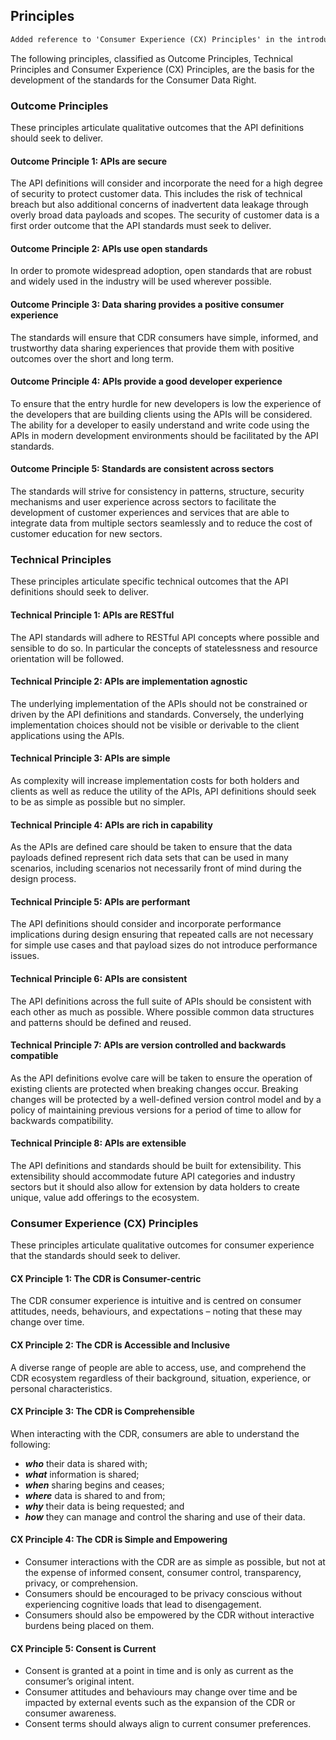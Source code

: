 ## Principles

```diff
Added reference to 'Consumer Experience (CX) Principles' in the introductory sentence and reformatted CX Principle 4 and 5.
```

The following principles, classified as Outcome Principles, Technical Principles and Consumer Experience (CX) Principles, are the basis for the development of the standards for the Consumer Data Right.

### Outcome Principles
These principles articulate qualitative outcomes that the API definitions should seek to deliver.

#### Outcome Principle 1: APIs are secure
The API definitions will consider and incorporate the need for a high degree of security to protect customer data.  This includes the risk of technical breach but also additional concerns of inadvertent data leakage through overly broad data payloads and scopes.  The security of customer data is a first order outcome that the API standards must seek to deliver.

#### Outcome Principle 2: APIs use open standards
In order to promote widespread adoption, open standards that are robust and widely used in the industry will be used wherever possible.

#### Outcome Principle 3: Data sharing provides a positive consumer experience
The standards will ensure that CDR consumers have simple, informed, and trustworthy data
sharing experiences that provide them with positive outcomes over the short and long term.

#### Outcome Principle 4: APIs provide a good developer experience
To ensure that the entry hurdle for new developers is low the experience of the developers that are building clients using the APIs will be considered.  The ability for a developer to easily understand and write code using the APIs in modern development environments should be facilitated by the API standards.

#### Outcome Principle 5: Standards are consistent across sectors
The standards will strive for consistency in patterns, structure, security mechanisms and
user experience across sectors to facilitate the development of customer experiences and
services that are able to integrate data from multiple sectors seamlessly and to reduce the
cost of customer education for new sectors.

### Technical Principles
These principles articulate specific technical outcomes that the API definitions should seek to deliver.

#### Technical Principle 1: APIs are RESTful
The API standards will adhere to RESTful API concepts where possible and sensible to do so.  In particular the concepts of statelessness and resource orientation will be followed.

#### Technical Principle 2: APIs are implementation agnostic
The underlying implementation of the APIs should not be constrained or driven by the API definitions and standards.  Conversely, the underlying implementation choices should not be visible or derivable to the client applications using the APIs.

#### Technical Principle 3: APIs are simple
As complexity will increase implementation costs for both holders and clients as well as reduce the utility of the APIs, API definitions should seek to be as simple as possible but no simpler.

#### Technical Principle 4: APIs are rich in capability
As the APIs are defined care should be taken to ensure that the data payloads defined represent rich data sets that can be used in many scenarios, including scenarios not necessarily front of mind during the design process.

#### Technical Principle 5: APIs are performant
The API definitions should consider and incorporate performance implications during design ensuring that repeated calls are not necessary for simple use cases and that payload sizes do not introduce performance issues.

#### Technical Principle 6: APIs are consistent
The API definitions across the full suite of APIs should be consistent with each other as much as possible.  Where possible common data structures and patterns should be defined and reused.

#### Technical Principle 7: APIs are version controlled and backwards compatible
As the API definitions evolve care will be taken to ensure the operation of existing clients are protected when breaking changes occur.  Breaking changes will be protected by a well-defined version control model and by a policy of maintaining previous versions for a period of time to allow for backwards compatibility.

#### Technical Principle 8: APIs are extensible
The API definitions and standards should be built for extensibility. This extensibility should accommodate future API categories and industry sectors but it should also allow for extension by data holders to create unique, value add offerings to the ecosystem.

### Consumer Experience (CX) Principles
These principles articulate qualitative outcomes for consumer experience that the standards should seek to deliver.

#### CX Principle 1: The CDR is Consumer-centric
The CDR consumer experience is intuitive and is centred on consumer attitudes, needs,
behaviours, and expectations – noting that these may change over time.

#### CX Principle 2: The CDR is Accessible and Inclusive
A diverse range of people are able to access, use, and comprehend the CDR ecosystem regardless of
their background, situation, experience, or personal characteristics.

#### CX Principle 3: The CDR is Comprehensible
When interacting with the CDR, consumers are able to understand the following:

* ***who*** their data is shared with;
* ***what*** information is shared;
* ***when*** sharing begins and ceases;
* ***where*** data is shared to and from;
* ***why*** their data is being requested; and
* ***how*** they can manage and control the sharing and use of their data.

#### CX Principle 4: The CDR is Simple and Empowering
- Consumer interactions with the CDR are as simple as possible, but not at the expense of informed consent, consumer control, transparency, privacy, or comprehension.
- Consumers should be encouraged to be privacy conscious without experiencing cognitive loads that lead to disengagement.
- Consumers should also be empowered by the CDR without interactive burdens being placed on them.

#### CX Principle 5: Consent is Current
- Consent is granted at a point in time and is only as current as the consumer’s original intent.
- Consumer attitudes and behaviours may change over time and be impacted by external events such as the expansion of the CDR or consumer awareness.
- Consent terms should always align to current consumer preferences.
